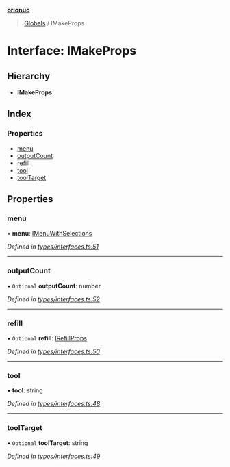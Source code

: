 **[orionuo](../README.md)**

> [Globals](../globals.md) / IMakeProps

# Interface: IMakeProps

## Hierarchy

* **IMakeProps**

## Index

### Properties

* [menu](imakeprops.md#menu)
* [outputCount](imakeprops.md#outputcount)
* [refill](imakeprops.md#refill)
* [tool](imakeprops.md#tool)
* [toolTarget](imakeprops.md#tooltarget)

## Properties

### menu

•  **menu**: [IMenuWithSelections](imenuwithselections.md)

*Defined in [types/interfaces.ts:51](https://github.com/msviha/orionuo/blob/2f31050/src/types/interfaces.ts#L51)*

___

### outputCount

• `Optional` **outputCount**: number

*Defined in [types/interfaces.ts:52](https://github.com/msviha/orionuo/blob/2f31050/src/types/interfaces.ts#L52)*

___

### refill

• `Optional` **refill**: [IRefillProps](irefillprops.md)

*Defined in [types/interfaces.ts:50](https://github.com/msviha/orionuo/blob/2f31050/src/types/interfaces.ts#L50)*

___

### tool

•  **tool**: string

*Defined in [types/interfaces.ts:48](https://github.com/msviha/orionuo/blob/2f31050/src/types/interfaces.ts#L48)*

___

### toolTarget

• `Optional` **toolTarget**: string

*Defined in [types/interfaces.ts:49](https://github.com/msviha/orionuo/blob/2f31050/src/types/interfaces.ts#L49)*
